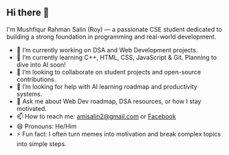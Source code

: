 ## Hi there 👋

I'm Mushfiqur Rahman Salin (Roy) — a passionate CSE student dedicated to building a strong foundation in programming and real-world development.

- 🔭 I’m currently working on DSA and Web Development projects.
- 🌱 I’m currently learning C++, HTML, CSS, JavaScript & Git. Planning to dive into AI soon!
- 👯 I’m looking to collaborate on student projects and open-source contributions.
- 🤔 I’m looking for help with AI learning roadmap and productivity systems.
- 💬 Ask me about Web Dev roadmap, DSA resources, or how I stay motivated.
- 📫 How to reach me: amisalin2@gmail.com or [Facebook](https://facebook.com/mushfiqurrahman.salin)
- 😄 Pronouns: He/Him
- ⚡ Fun fact: I often turn memes into motivation and break complex topics into simple steps.
